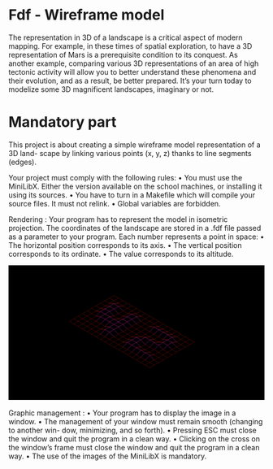 # Fdf - Wireframe model

The representation in 3D of a landscape is a critical aspect of modern mapping. For example, in these times of spatial exploration, to have a 3D representation of Mars is a prerequisite condition to its conquest.
As another example, comparing various 3D representations of an area of high tectonic activity will allow you to better understand these phenomena and their evolution, and as a result, be better prepared.
It’s your turn today to modelize some 3D magnificent landscapes, imaginary or not.

# Mandatory part

This project is about creating a simple wireframe model representation of a 3D land- scape by linking various points (x, y, z) thanks to line segments (edges).

Your project must comply with the following rules:
• You must use the MiniLibX. Either the version available on the school machines, or installing it using its sources.
• You have to turn in a Makefile which will compile your source files. It must not relink.
• Global variables are forbidden.

Rendering :
Your program has to represent the model in isometric projection.
The coordinates of the landscape are stored in a .fdf file passed as a parameter to your program.
Each number represents a point in space:
• The horizontal position corresponds to its axis.
• The vertical position corresponds to its ordinate. • The value corresponds to its altitude.

![Screenshot](/img/manda.png)

Graphic management :
• Your program has to display the image in a window.
• The management of your window must remain smooth (changing to another win-
dow, minimizing, and so forth).
• Pressing ESC must close the window and quit the program in a clean way.
• Clicking on the cross on the window’s frame must close the window and quit the program in a clean way.
• The use of the images of the MiniLibX is mandatory.
